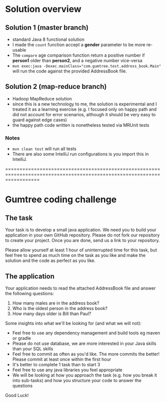 # Solution overview

## Solution 1 (master branch)

- standard Java 8 functional solution
- I made the `count` function accept a **gender** parameter to be more re-usable
- The `compare` age comparison function return a positive number if **person1** older than **person2**, and a negative number vice-versa
- `mvn exec:java -Dexec.mainClass="com.gumtree.test.address_book.Main"` will run the code against the provided AddressBook file.

## Solution 2 (map-reduce branch)

- Hadoop MapReduce solution
- since this is a new technology to me, the solution is experimental and I treated it as a learning exercise (e.g. I focused only on happy path and did not account for error scenarios, although it should be very easy to guard against edge cases)
- the happy path code written is nonetheless tested via MRUnit tests

### Notes 

- `mvn clean test` will run all tests
- There are also some IntelliJ run configurations is you import this in IntelliJ.


========================================================================================================================


# Gumtree coding challenge

## The task

Your task is to develop a small java application. We need you to build your application in your own GitHub repository.  Please do not fork our repository to create your project.  Once you are done, send us a link to your repository.

Please allow yourself at least 1 hour of uninterrupted time for this task, but feel free to spend as much time on the task as you like and make the solution and the code as perfect as you like.

## The application

Your application needs to read the attached AddressBook file and answer the following questions:

1. How many males are in the address book?
2. Who is the oldest person in the address book?
3. How many days older is Bill than Paul?

Some insights into what we'll be looking for (and what we will not):

- Feel free to use any dependency management and build tools eg maven or gradle
- Please do not use database, we are more interested in your Java skills than your SQL skills
- Feel free to commit as often as you'd like. The more commits the better! Please commit at least once within the first hour
- It's better to complete 1 task than to start 3
- Feel free to use any java libraries you feel appropriate
- We will be looking at how you approach the task (e.g. how you break it into sub-tasks) and how you structure your code to answer the questions

Good Luck!